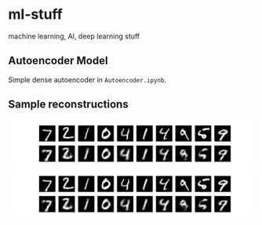 # ml-stuff
machine learning, AI, deep learning stuff

## Autoencoder Model

Simple dense autoencoder in `Autoencoder.ipynb`.  

## Sample reconstructions
![](plot_predict_vs_reconstructed1.png)
![](plot_predict_vs_reconstructed2.png)
